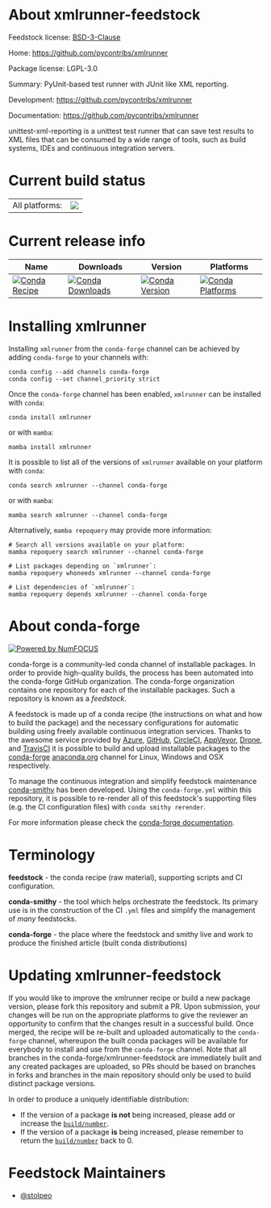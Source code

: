 About xmlrunner-feedstock
=========================

Feedstock license: [BSD-3-Clause](https://github.com/conda-forge/xmlrunner-feedstock/blob/main/LICENSE.txt)

Home: https://github.com/pycontribs/xmlrunner

Package license: LGPL-3.0

Summary: PyUnit-based test runner with JUnit like XML reporting.

Development: https://github.com/pycontribs/xmlrunner

Documentation: https://github.com/pycontribs/xmlrunner

unittest-xml-reporting is a unittest test runner that can save test results
to XML files that can be consumed by a wide range of tools, such as build
systems, IDEs and continuous integration servers.


Current build status
====================


<table><tr><td>All platforms:</td>
    <td>
      <a href="https://dev.azure.com/conda-forge/feedstock-builds/_build/latest?definitionId=4407&branchName=main">
        <img src="https://dev.azure.com/conda-forge/feedstock-builds/_apis/build/status/xmlrunner-feedstock?branchName=main">
      </a>
    </td>
  </tr>
</table>

Current release info
====================

| Name | Downloads | Version | Platforms |
| --- | --- | --- | --- |
| [![Conda Recipe](https://img.shields.io/badge/recipe-xmlrunner-green.svg)](https://anaconda.org/conda-forge/xmlrunner) | [![Conda Downloads](https://img.shields.io/conda/dn/conda-forge/xmlrunner.svg)](https://anaconda.org/conda-forge/xmlrunner) | [![Conda Version](https://img.shields.io/conda/vn/conda-forge/xmlrunner.svg)](https://anaconda.org/conda-forge/xmlrunner) | [![Conda Platforms](https://img.shields.io/conda/pn/conda-forge/xmlrunner.svg)](https://anaconda.org/conda-forge/xmlrunner) |

Installing xmlrunner
====================

Installing `xmlrunner` from the `conda-forge` channel can be achieved by adding `conda-forge` to your channels with:

```
conda config --add channels conda-forge
conda config --set channel_priority strict
```

Once the `conda-forge` channel has been enabled, `xmlrunner` can be installed with `conda`:

```
conda install xmlrunner
```

or with `mamba`:

```
mamba install xmlrunner
```

It is possible to list all of the versions of `xmlrunner` available on your platform with `conda`:

```
conda search xmlrunner --channel conda-forge
```

or with `mamba`:

```
mamba search xmlrunner --channel conda-forge
```

Alternatively, `mamba repoquery` may provide more information:

```
# Search all versions available on your platform:
mamba repoquery search xmlrunner --channel conda-forge

# List packages depending on `xmlrunner`:
mamba repoquery whoneeds xmlrunner --channel conda-forge

# List dependencies of `xmlrunner`:
mamba repoquery depends xmlrunner --channel conda-forge
```


About conda-forge
=================

[![Powered by
NumFOCUS](https://img.shields.io/badge/powered%20by-NumFOCUS-orange.svg?style=flat&colorA=E1523D&colorB=007D8A)](https://numfocus.org)

conda-forge is a community-led conda channel of installable packages.
In order to provide high-quality builds, the process has been automated into the
conda-forge GitHub organization. The conda-forge organization contains one repository
for each of the installable packages. Such a repository is known as a *feedstock*.

A feedstock is made up of a conda recipe (the instructions on what and how to build
the package) and the necessary configurations for automatic building using freely
available continuous integration services. Thanks to the awesome service provided by
[Azure](https://azure.microsoft.com/en-us/services/devops/), [GitHub](https://github.com/),
[CircleCI](https://circleci.com/), [AppVeyor](https://www.appveyor.com/),
[Drone](https://cloud.drone.io/welcome), and [TravisCI](https://travis-ci.com/)
it is possible to build and upload installable packages to the
[conda-forge](https://anaconda.org/conda-forge) [anaconda.org](https://anaconda.org/)
channel for Linux, Windows and OSX respectively.

To manage the continuous integration and simplify feedstock maintenance
[conda-smithy](https://github.com/conda-forge/conda-smithy) has been developed.
Using the ``conda-forge.yml`` within this repository, it is possible to re-render all of
this feedstock's supporting files (e.g. the CI configuration files) with ``conda smithy rerender``.

For more information please check the [conda-forge documentation](https://conda-forge.org/docs/).

Terminology
===========

**feedstock** - the conda recipe (raw material), supporting scripts and CI configuration.

**conda-smithy** - the tool which helps orchestrate the feedstock.
                   Its primary use is in the construction of the CI ``.yml`` files
                   and simplify the management of *many* feedstocks.

**conda-forge** - the place where the feedstock and smithy live and work to
                  produce the finished article (built conda distributions)


Updating xmlrunner-feedstock
============================

If you would like to improve the xmlrunner recipe or build a new
package version, please fork this repository and submit a PR. Upon submission,
your changes will be run on the appropriate platforms to give the reviewer an
opportunity to confirm that the changes result in a successful build. Once
merged, the recipe will be re-built and uploaded automatically to the
`conda-forge` channel, whereupon the built conda packages will be available for
everybody to install and use from the `conda-forge` channel.
Note that all branches in the conda-forge/xmlrunner-feedstock are
immediately built and any created packages are uploaded, so PRs should be based
on branches in forks and branches in the main repository should only be used to
build distinct package versions.

In order to produce a uniquely identifiable distribution:
 * If the version of a package **is not** being increased, please add or increase
   the [``build/number``](https://docs.conda.io/projects/conda-build/en/latest/resources/define-metadata.html#build-number-and-string).
 * If the version of a package **is** being increased, please remember to return
   the [``build/number``](https://docs.conda.io/projects/conda-build/en/latest/resources/define-metadata.html#build-number-and-string)
   back to 0.

Feedstock Maintainers
=====================

* [@stolpeo](https://github.com/stolpeo/)

